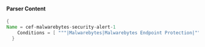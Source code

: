 #### Parser Content
```Java
{
Name = cef-malwarebytes-security-alert-1
    Conditions = [ """|Malwarebytes|Malwarebytes Endpoint Protection|""" ]
  }
```